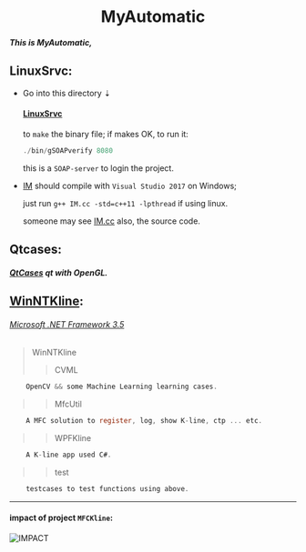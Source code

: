 <h1 align = "center">MyAutomatic</h1>

##### This is MyAutomatic,

LinuxSrvc:
-------
* Go into this directory ⇣

  ####  [LinuxSrvc](https://github.com/tsymiar/MyAutomatic/tree/auto-dev/LinuxSrvc/gSOAPverify)
    to `make` the binary file; if makes OK, to run it:
    ```c
    ./bin/gSOAPverify 8080
     ```
     this is a `SOAP-server` to login the project.
*  [IM](https://github.com/tsymiar/MyAutomatic/tree/auto-dev/LinuxSrvc/IM)
    should compile with `Visual Studio 2017` on Windows;
    
    just run `g++ IM.cc -std=c++11 -lpthread` if using linux.
    
    someone may see [IM.cc](https://raw.githubusercontent.com/tsymiar/MyAutomatic/auto-dev/WinNTKline/MFCKline/IM/IM.cc) also, the source code.
    
Qtcases:
-------
  #####  [QtCases](https://github.com/tsymiar/MyAutomatic/tree/auto-dev/QtCases) qt with OpenGL.
  
## [WinNTKline](https://github.com/tsymiar/MyAutomatic/blob/auto-dev/WinNTKline):
######  [Microsoft .NET Framework 3.5](https://www.microsoft.com/en-US/download/details.aspx?id=25150)
>WinNTKline
>> CVML
```c
    OpenCV && some Machine Learning learning cases.
``` 
>>MfcUtil
```c
    A MFC solution to register, log, show K-line, ctp ... etc.
```
>>WPFKline
```c
    A K-line app used C#.
```
>>test
```c
    testcases to test functions using above.
```

-------
#### impact of project `MFCKline`:
![](https://github.com/tsymiar/MyAutomatic/blob/auto-dev/WinNTKline/impact.png "IMPACT")
